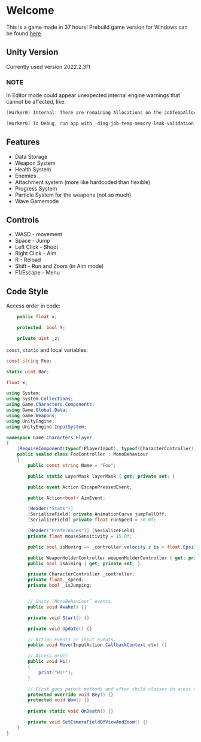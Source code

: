 # Welcome

This is a game made in 37 hours!
Prebuild game version for Windows can be found [here](https://drive.google.com/drive/folders/1pMYLDrPvMPC-EO5E-T0ETQBeSHiKHsW7?usp=sharing).

## Unity Version

Currently used version 2022.2.3f1

### NOTE

In Editor mode could appear unexpected internal engine warnings that cannot be affected, like:

```cs
[Worker0] Internal: There are remaining Allocations on the JobTempAlloc. This is a leak, and will impact performance
```

```cs
[Worker0] To Debug, run app with -diag-job-temp-memory-leak-validation cmd line argument. This will output the callstacks of the leaked allocations.
```

## Features

- Data Storage
- Weapon System
- Health System
- Enemies
- Attachment system (more like hardcoded than flexible)
- Progress System
- Particle System for the weapons (not so much)
- Wave Gamemode

## Controls

- WASD - movement
- Space - Jump
- Left Click - Shoot
- Right Click - Aim
- R - Reload
- Shift - Run and Zoom (in Aim mode)
- F1/Escape - Menu

## Code Style

Access order in code:

```cs
    public float x;

    protected  bool Y;

    private uint _z;
```

`const`, `static` and local variables:

```cs
const string Foo;

static uint Bar;

float x;
```

```cs
using System;
using System.Collections;
using Game.Characters.Components;
using Game.Global.Data;
using Game.Weapons;
using UnityEngine;
using UnityEngine.InputSystem;

namespace Game.Characters.Player
{
    [RequireComponent(typeof(PlayerInput), typeof(CharacterController))]
    public sealed class FooController : MonoBehaviour
    {
        public const string Name = "Foo";

        public static LayerMask layerMask { get; private set; }

        public event Action EscapePressedEvent;

        public Action<bool> AimEvent;

        [Header("Stats")]
        [SerializeField] private AnimationCurve jumpFallOff;
        [SerializeField] private float runSpeed = 30.0f;

        [Header("Preferences")] [SerializeField]
        private float mouseSensitivity = 15.0f;

        public bool isMoving => _controller.velocity.z is > float.Epsilon or < -float.Epsilon;

        public WeaponHolderController weaponHolderController { get; private set; }
        public bool isAiming { get; private set; }

        private CharacterController _controller;
        private float _speed;
        private bool _isJumping;


        // Unity `MonoBehaviour` events.
        public void Awake() {}

        private void Start() {}

        private void Update() {}

        // Action Events or Input Events.
        public void Move(InputAction.CallbackContext ctx) {}

        // Access order.
        public void Hi()
        {
            print("Hi!");
        }

        // First goes parent methods and after child classes in acess order.
        protected override void Bey() {}
        protected void Wow() {}
        
        private static void OnDeath() {}

        private void SetCameraFieldOfViewAndZoom() {}
    }
}
```
